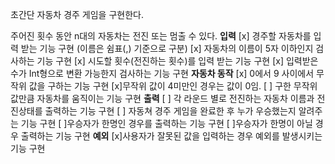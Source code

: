 초간단 자동차 경주 게임을 구현한다.

주어진 횟수 동안 n대의 자동차는 전진 또는 멈출 수 있다.
**입력**
[x] 경주할 자동차를 입력 받는 기능 구현 (이름은 쉼표(,) 기준으로 구분)
    [x] 자동차의 이름이 5자 이하인지 검사하는 기능 구현
[x] 시도할 횟수(전진하는 횟수)를 입력 받는 기능 구현
    [x] 입력받은 수가 Int형으로 변환 가능한지 검사하는 기능 구현
**자동차 동작**
[x] 0에서 9 사이에서 무작위 값을 구하는 기능 구현
    [x]무작위 값이 4미만인 경우는 값이 0임.
[ ] 구한 무작위 값만큼 자동차를 움직이는 기능 구현
**출력**
[ ] 각 라운드 별로 전진하는 자동차 이름과 전진상태를 출력하는 기능 구현
[ ] 자동쳐 경주 게임을 완료한 후 누가 우승했는지 알려주는 기능 구현
    [ ]우승자가 한명인 경우를 출력하는 기능 구현
    [ ]우승자가 한명이 아닐 경우 출력하는 기능 구현
**예외**
[x]사용자가 잘못된 값을 입력하는 경우 예외를 발생시키는 기능 구현
